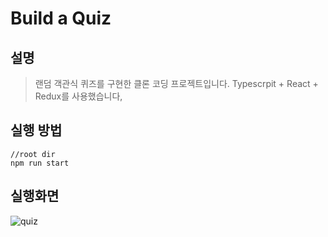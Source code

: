 # Build a Quiz

## 설명

> 랜덤 객관식 퀴즈를 구현한 클론 코딩 프로젝트입니다.
> Typescrpit + React + Redux를 사용했습니다,

## 실행 방법

```
//root dir
npm run start
```

## 실행화면
![quiz](https://user-images.githubusercontent.com/73515375/127744524-97f78650-14bd-4d23-86e0-83e517008b55.gif)
